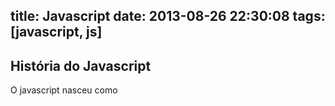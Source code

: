 title: Javascript
date: 2013-08-26 22:30:08
tags: [javascript, js]
---

## História do Javascript

O javascript nasceu como